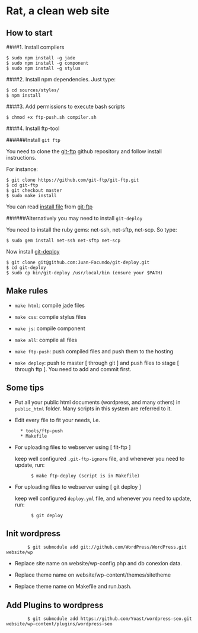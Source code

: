 # Rat, a clean web site

## How to start

####1. Install compilers

    $ sudo npm install -g jade
    $ sudo npm install -g component
    $ sudo npm install -g stylus

####2. Install npm dependencies. Just type:

    $ cd sources/styles/
    $ npm install

####3. Add permissions to execute bash scripts

    $ chmod +x ftp-push.sh compiler.sh

####4. Install ftp-tool

######Install `git ftp`

You need to clone the [git-ftp](https://github.com/git-ftp/git-ftp) github repository and follow install instructions.

For instance:

    $ git clone https://github.com/git-ftp/git-ftp.git
    $ cd git-ftp
    $ git checkout master
    $ sudo make install

You can read [install file](https://github.com/git-ftp/git-ftp/blob/master/INSTALL.md) from [git-ftp](https://github.com/git-ftp/git-ftp)

######Alternatively you may need to install `git-deploy`

You need to install the ruby gems: net-ssh, net-sftp, net-scp. So type:

    $ sudo gem install net-ssh net-sftp net-scp

Now install [git-deploy](https://github.com/Juan-Facundo/git-deploy)

    $ git clone git@github.com:Juan-Facundo/git-deploy.git
    $ cd git-deploy
    $ sudo cp bin/git-deploy /usr/local/bin (ensure your $PATH)

## Make rules

  - `make html`: compile jade files

  - `make css`: compile stylus files

  - `make js`: compile component

  - `make all`: compile all files

  - `make ftp-push`: push compiled files and push them to the hosting

  - `make deploy`: push to master [ through git ] and push files to stage [ through ftp ]. You need to add and
  commit first.

## Some tips

- Put all your public html documents (wordpress, and many others) in `public_html` folder. Many scripts in this system are referred to it.

- Edit every file to fit your needs, i.e.

        * tools/ftp-push
        * Makefile

- For uploading files to webserver using [ fit-ftp ]

    keep well configured `.git-ftp-ignore` file, and whenever you need to update, run:
    
            $ make ftp-deploy (script is in Makefile)

- For uploading files to webserver using [ git deploy ]

    keep well configured `deploy.yml` file, and whenever you need to update, run:
    
            $ git deploy

## Init wordpress

            $ git submodule add git://github.com/WordPress/WordPress.git website/wp

- Replace site name on website/wp-config.php and db conexion data.

- Replace theme name on website/wp-content/themes/sitetheme

- Replace theme name on Makefile and run.bash.


## Add Plugins to  wordpress
 
            $ git submodule add https://github.com/Yoast/wordpress-seo.git website/wp-content/plugins/wordpress-seo
